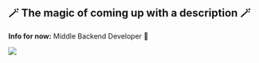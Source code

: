 ## 🪄 The magic of coming up with a description 🪄
**Info for now:** Middle Backend Developer 👀

![](https://github-profile-summary-cards.vercel.app/api/cards/profile-details?username=gt005&theme=solarized_dark)
